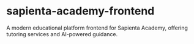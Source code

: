 # sapienta-academy-frontend
A modern educational platform frontend for Sapienta Academy, offering tutoring services and AI-powered guidance.

